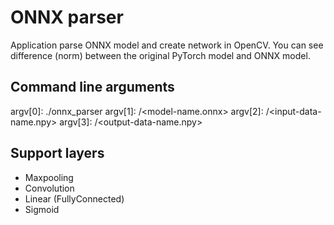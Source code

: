 # ONNX parser

Application parse ONNX model and create network in OpenCV.
You can see difference (norm) between the original PyTorch model and ONNX model.

## Command line arguments
argv[0]: ./onnx_parser
argv[1]: <path-to-model>/<model-name.onnx>
argv[2]: <path-to-input>/<input-data-name.npy>
argv[3]: <path-to-output>/<output-data-name.npy>

## Support layers
* Maxpooling
* Convolution
* Linear (FullyConnected)
* Sigmoid
